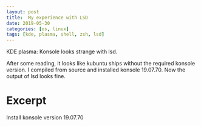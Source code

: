 ```yaml
---
layout: post
title:  My experience with LSD
date: 2019-05-30
categories: [os, linux]
tags: [kde, plasma, shell, zsh, lsd]
---
```


KDE plasma: Konsole looks strange with lsd.

After some reading, it looks like kubuntu ships without the required konsole version.
I compiled from source and installed konsole 19.07.70. Now the output of lsd looks fine.

# Excerpt

Install konsole version 19.07.70

